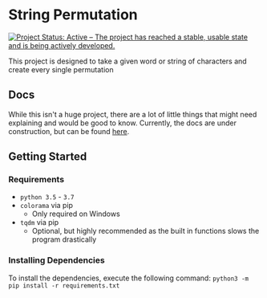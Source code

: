 # String Permutation

[![Project Status: Active – The project has reached a stable, usable state and is being actively developed.](https://www.repostatus.org/badges/latest/active.svg)](https://www.repostatus.org/#active)

This project is designed to take a given word or string of characters and create every single permutation

## Docs

While this isn't a huge project, there are a lot of little things that might need explaining and would be good to know. Currently, the docs are under construction, but can be found [here](https://github.com/StrangeRanger/string-permutation/wiki/temp).

## Getting Started

### Requirements

* `python 3.5` - `3.7`
* `colorama` via pip
  * Only required on Windows
* `tqdm` via pip
  * Optional, but highly recommended as the built in functions slows the program drastically

### Installing Dependencies

To install the dependencies, execute the following command: `python3 -m pip install -r requirements.txt`
